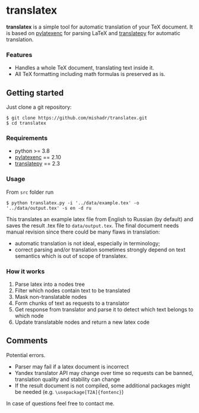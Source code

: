 # translatex

**translatex** is a simple tool for automatic translation of your TeX document.
It is based on [pylatexenc](https://github.com/phfaist/pylatexenc) for parsing LaTeX and
[translatepy](https://github.com/Animenosekai/translate) for automatic translation.

### Features

* Handles a whole TeX document, translating text inside it.
* All TeX formatting including math formulas is preserved as is.

## Getting started

Just clone a git repository:
```
$ git clone https://github.com/mishadr/translatex.git
$ cd translatex
```

### Requirements

* python >= 3.8
* [pylatexenc](https://github.com/phfaist/pylatexenc) == 2.10
* [translatepy](https://github.com/Animenosekai/translate) == 2.3

### Usage

From `src` folder run

`$ python translatex.py -i '../data/example.tex' -o '../data/output.tex' -s en -d ru`

This translates an example latex file from English to Russian (by default) and saves the result .tex file to `data/output.tex`.
The final document needs manual revision since there could be many flaws in translation:
* automatic translation is not ideal, especially in terminology;
* correct parsing and/or translation sometimes strongly depend on text semantics which is out of scope of translatex.


### How it works

1. Parse latex into a nodes tree
2. Filter which nodes contain text to be translated
3. Mask non-translatable nodes
4. Form chunks of text as requests to a translator
5. Get response from translator and parse it to detect which text belongs to which node
6. Update translatable nodes and return a new latex code

## Comments

Potential errors.
* Parser may fail if a latex document is incorrect 
* Yandex translator API may change over time so requests can be banned, translation quality and stability can change
* If the result document is not compiled, some additional packages might be needed (e.g. `\usepackage[T2A]{fontenc}`)

In case of questions feel free to contact me.